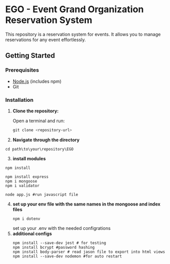 # EGO - Event Grand Organization Reservation System

This repository is a reservation system for events. It allows you to manage reservations for any event effortlessly.

## Getting Started

### Prerequisites

- [Node.js](https://nodejs.org/) (includes npm)
- Git

### Installation

1. **Clone the repository:**

   Open a terminal and run:

   ```powershell
   git clone <repository-url>

   ```

2. **Navigate through the directory**

```
cd path\to\your\repository\EGO
```

3. **install modules**

```
npm install

npm install express
npm i mongoose
npm i validator

node app.js #run javascript file
```
4. **set up your env file with the same names in the mongoose and index files**
   ```
   npm i dotenv
   ```
   set up your .env with the needed configrations
5. **additional configs**
   ```
   npm install --save-dev jest # for testing
   npm install bcrypt #password hashing
   npm install body-parser # read jason file to export into html views
   npm install --save-dev nodemon #for auto restart
   ```
